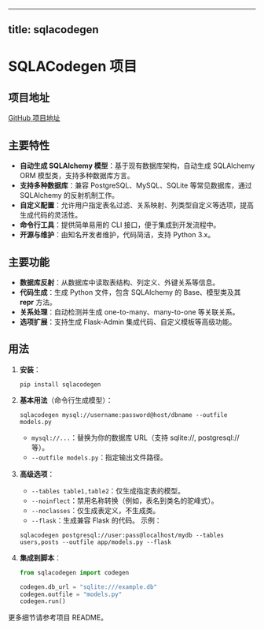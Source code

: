 
---
title: sqlacodegen
---

# SQLACodegen 项目

## 项目地址
[GitHub 项目地址](https://github.com/agronholm/sqlacodegen)

## 主要特性
- **自动生成 SQLAlchemy 模型**：基于现有数据库架构，自动生成 SQLAlchemy ORM 模型类，支持多种数据库方言。
- **支持多种数据库**：兼容 PostgreSQL、MySQL、SQLite 等常见数据库，通过 SQLAlchemy 的反射机制工作。
- **自定义配置**：允许用户指定表名过滤、关系映射、列类型自定义等选项，提高生成代码的灵活性。
- **命令行工具**：提供简单易用的 CLI 接口，便于集成到开发流程中。
- **开源与维护**：由知名开发者维护，代码简洁，支持 Python 3.x。

## 主要功能
- **数据库反射**：从数据库中读取表结构、列定义、外键关系等信息。
- **代码生成**：生成 Python 文件，包含 SQLAlchemy 的 Base、模型类及其 __repr__ 方法。
- **关系处理**：自动检测并生成 one-to-many、many-to-one 等关联关系。
- **选项扩展**：支持生成 Flask-Admin 集成代码、自定义模板等高级功能。

## 用法
1. **安装**：
   ```
   pip install sqlacodegen
   ```

2. **基本用法**（命令行生成模型）：
   ```
   sqlacodegen mysql://username:password@host/dbname --outfile models.py
   ```
   - `mysql://...`：替换为你的数据库 URL（支持 sqlite://, postgresql:// 等）。
   - `--outfile models.py`：指定输出文件路径。

3. **高级选项**：
   - `--tables table1,table2`：仅生成指定表的模型。
   - `--noinflect`：禁用名称转换（例如，表名到类名的驼峰式）。
   - `--noclasses`：仅生成表定义，不生成类。
   - `--flask`：生成兼容 Flask 的代码。
   示例：
   ```
   sqlacodegen postgresql://user:pass@localhost/mydb --tables users,posts --outfile app/models.py --flask
   ```

4. **集成到脚本**：
   ```python
   from sqlacodegen import codegen

   codegen.db_url = "sqlite:///example.db"
   codegen.outfile = "models.py"
   codegen.run()
   ```

更多细节请参考项目 README。